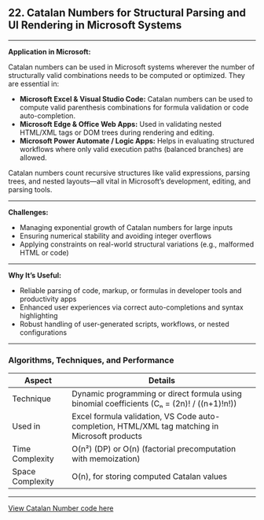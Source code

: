 

## **22. Catalan Numbers for Structural Parsing and UI Rendering in Microsoft Systems**

---

**Application in Microsoft:**

Catalan numbers can be used in Microsoft systems wherever the number of structurally valid combinations needs to be computed or optimized. They are essential in:

* **Microsoft Excel & Visual Studio Code:** Catalan numbers can be used to compute valid parenthesis combinations for formula validation or code auto-completion.
* **Microsoft Edge & Office Web Apps:** Used in validating nested HTML/XML tags or DOM trees during rendering and editing.
* **Microsoft Power Automate / Logic Apps:** Helps in evaluating structured workflows where only valid execution paths (balanced branches) are allowed.

Catalan numbers count recursive structures like valid expressions, parsing trees, and nested layouts—all vital in Microsoft’s development, editing, and parsing tools.

---

**Challenges:**

* Managing exponential growth of Catalan numbers for large inputs
* Ensuring numerical stability and avoiding integer overflows
* Applying constraints on real-world structural variations (e.g., malformed HTML or code)

---

**Why It’s Useful:**

* Reliable parsing of code, markup, or formulas in developer tools and productivity apps
* Enhanced user experiences via correct auto-completions and syntax highlighting
* Robust handling of user-generated scripts, workflows, or nested configurations

---

### Algorithms, Techniques, and Performance

| Aspect           | Details                                                                                        |
| ---------------- | ---------------------------------------------------------------------------------------------- |
| Technique        | Dynamic programming or direct formula using binomial coefficients (Cₙ = (2n)! / ((n+1)!n!))    |
| Used in          | Excel formula validation, VS Code auto-completion, HTML/XML tag matching in Microsoft products |
| Time Complexity  | O(n²) (DP) or O(n) (factorial precomputation with memoization)                                 |
| Space Complexity | O(n), for storing computed Catalan values                                                      |

---

[View Catalan Number code here](https://github.com/Sindhuhurakadli/sindhu_portfolio.io/blob/main/codes/catalan.cpp)

